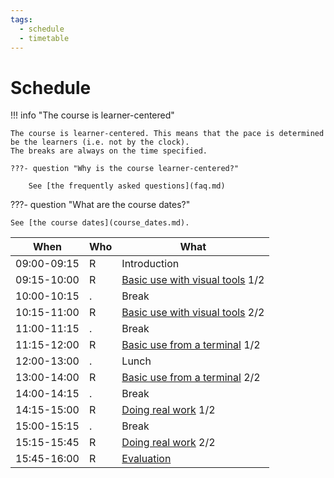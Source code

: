 ```yaml
---
tags:
  - schedule
  - timetable
---
```


# Schedule

!!! info "The course is learner-centered"

    The course is learner-centered. This means that the pace is determined
    be the learners (i.e. not by the clock).
    The breaks are always on the time specified.

    ???- question "Why is the course learner-centered?"

        See [the frequently asked questions](faq.md)

???- question "What are the course dates?"

    See [the course dates](course_dates.md).

When       |Who|What
-----------|---|-----------------
09:00-09:15|R  |Introduction
09:15-10:00|R  |[Basic use with visual tools](../sessions/introduction_visual.md) 1/2
10:00-10:15|.  |Break
10:15-11:00|R  |[Basic use with visual tools](../sessions/introduction_visual.md) 2/2
11:00-11:15|.  |Break
11:15-12:00|R  |[Basic use from a terminal](../sessions/introduction_terminal.md) 1/2
12:00-13:00|.  |Lunch
13:00-14:00|R  |[Basic use from a terminal](../sessions/introduction_terminal.md) 2/2
14:00-14:15|.  |Break
14:15-15:00|R  |[Doing real work](../sessions/introduction_real_work.md) 1/2
15:00-15:15|.  |Break
15:15-15:45|R  |[Doing real work](../sessions/introduction_real_work.md) 2/2
15:45-16:00|R  |[Evaluation](../misc/evaluation.md)

<!-- markdownlint-enable MD013 -->




